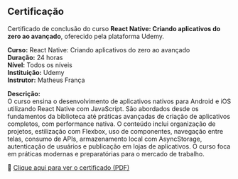 ## Certificação

Certificado de conclusão do curso **React Native: Criando aplicativos do zero ao avançado**, oferecido pela plataforma Udemy.

**Curso:** React Native: Criando aplicativos do zero ao avançado  
**Duração:** 24 horas  
**Nível:** Todos os níveis  
**Instituição:** Udemy  
**Instrutor:** Matheus França

**Descrição:**  
O curso ensina o desenvolvimento de aplicativos nativos para Android e iOS utilizando React Native com JavaScript. São abordados desde os fundamentos da biblioteca até práticas avançadas de criação de aplicativos completos, com performance nativa. O conteúdo inclui organização de projetos, estilização com Flexbox, uso de componentes, navegação entre telas, consumo de APIs, armazenamento local com AsyncStorage, autenticação de usuários e publicação em lojas de aplicativos. O curso foca em práticas modernas e preparatórias para o mercado de trabalho.



📄 [Clique aqui para ver o certificado (PDF)](certificado-react-native.pdf)
